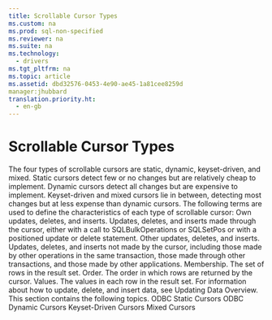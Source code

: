 ```yaml
---
title: Scrollable Cursor Types
ms.custom: na
ms.prod: sql-non-specified
ms.reviewer: na
ms.suite: na
ms.technology: 
  - drivers
ms.tgt_pltfrm: na
ms.topic: article
ms.assetid: dbd32576-0453-4e90-ae45-1a81cee8259d
manager:jhubbard
translation.priority.ht: 
  - en-gb
---
```

# Scrollable Cursor Types
<?xml version="1.0" encoding="utf-8"?>
<developerConceptualDocument xmlns="http://ddue.schemas.microsoft.com/authoring/2003/5" xmlns:xlink="http://www.w3.org/1999/xlink" xmlns:xsi="http://www.w3.org/2001/XMLSchema-instance" xsi:schemaLocation="http://ddue.schemas.microsoft.com/authoring/2003/5 http://dduestorage.blob.core.windows.net/ddueschema/developer.xsd">
  <introduction>
    <para>The four types of scrollable cursors are static, dynamic, keyset-driven, and mixed. Static cursors detect few or no changes but are relatively cheap to implement. Dynamic cursors detect all changes but are expensive to implement. Keyset-driven and mixed cursors lie in between, detecting most changes but at less expense than dynamic cursors.</para>
    <para>The following terms are used to define the characteristics of each type of scrollable cursor:  </para>
    <list class="bullet">
      <listItem>
        <para>             <legacyBold>Own updates, deletes, and inserts.</legacyBold> Updates, deletes, and inserts made through the cursor, either with a call to <legacyBold>SQLBulkOperations</legacyBold> or <legacyBold>SQLSetPos</legacyBold> or with a positioned update or delete statement.</para>
      </listItem>
      <listItem>
        <para>             <legacyBold>Other updates, deletes, and inserts.</legacyBold> Updates, deletes, and inserts not made by the cursor, including those made by other operations in the same transaction, those made through other transactions, and those made by other applications.</para>
      </listItem>
      <listItem>
        <para>             <legacyBold>Membership.</legacyBold> The set of rows in the result set.</para>
      </listItem>
      <listItem>
        <para>             <legacyBold>Order.</legacyBold> The order in which rows are returned by the cursor.</para>
      </listItem>
      <listItem>
        <para>             <legacyBold>Values.</legacyBold> The values in each row in the result set.</para>
      </listItem>
    </list>
    <para>For information about how to update, delete, and insert data, see <legacyLink xlink:href="062036a4-cda6-4aaa-9765-f1ec3e0b31b1">Updating Data Overview</legacyLink>.</para>
    <para>This section contains the following topics.  </para>
    <list class="bullet">
      <listItem>
        <para>             <legacyLink xlink:href="28cb324c-e1c3-4b5c-bc3e-54df87037317">ODBC Static Cursors</legacyLink>           </para>
      </listItem>
      <listItem>
        <para>             <legacyLink xlink:href="de709fd3-9eb2-44e1-a2f0-786e2b9602a6">ODBC Dynamic Cursors</legacyLink>           </para>
      </listItem>
      <listItem>
        <para>             <legacyLink xlink:href="01769f43-1d9c-4685-84fa-15a6465335e9">Keyset-Driven Cursors</legacyLink>           </para>
      </listItem>
      <listItem>
        <para>             <legacyLink xlink:href="9beb2db9-0b6d-491d-9529-d64e64e59014">Mixed Cursors</legacyLink>           </para>
      </listItem>
    </list>
  </introduction>
  <relatedTopics />
</developerConceptualDocument>